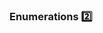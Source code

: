 ### Enumerations :two:

<panel type="seamless" header="%%-----------------------------------------%%" expanded>
  <include src="./index.md#main" />
</panel>
